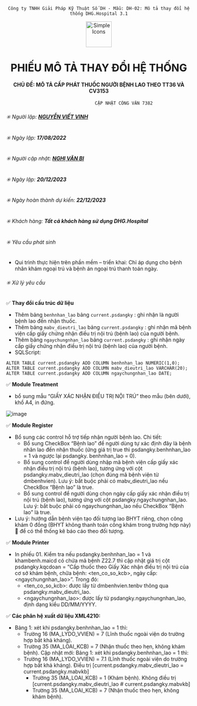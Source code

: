 <div align="center">

`Công ty TNHH Giải Pháp Kỹ Thuật Số DH - Mẫu: DH-02: Mô tả thay đổi hệ thống DHG.Hospital 3.1`

</div>

<div align="center">
  <img src="https://raw.githubusercontent.com/dh-hos/dhg.hospitalprinter/main/Deploy_Tools/Logo.ico" alt="Simple Icons" width=70>
  <h1>PHIẾU MÔ TẢ THAY ĐỔI HỆ THỐNG</h1>  
</div>
<div align="center">

#### CHỦ ĐỀ: MÔ TẢ CẤP PHÁT THUỐC NGƯỜI BỆNH LAO THEO TT36 VÀ CV3153
                       CẬP NHẬT CÔNG VĂN 7382

</div>

###### :eight_spoked_asterisk: Người lập: [**NGUYỄN VIẾT VINH**](https://github.com/vinh-dh)
###### :eight_spoked_asterisk: Ngày lập: **17/08/2022**
###### :eight_spoked_asterisk: Người cập nhật: [**NGHỊ VĂN BI**](https://github.com/nghivanbi)
###### :eight_spoked_asterisk: Ngày lập: **20/12/2023**
###### :eight_spoked_asterisk: Ngày hoàn thành dự kiến: **22/12/2023**
###### :eight_spoked_asterisk: Khách hàng: **Tất cả khách hàng sử dụng DHG.Hospital**
###### :eight_spoked_asterisk: Yêu cầu phát sinh

- Qui trình thực hiện trên phần mềm – triển khai: Chỉ áp dụng cho bệnh nhân khám ngoại trú và bệnh án ngoại trú thanh toán ngày.

###### :eight_spoked_asterisk: Xử lý yêu cầu

:white_check_mark: **Thay đổi cấu trúc dữ liệu**

- Thêm bảng `benhnhan_lao` bảng `current.psdangky` : ghi nhận là người bệnh lao đến nhận thuốc.
- Thêm bảng `mabv_dieutri_lao` bảng `current.psdangky` : ghi nhận mã bệnh viện cấp giấy chứng nhận điều trị nội trú (bệnh lao) của người bệnh.
- Thêm bảng `ngaychungnhan_lao` bảng `current.psdangky` : ghi nhận ngày cấp giấy chứng nhận điều trị nội trú (bệnh lao) của người bệnh.
- SQLScript: 

```
ALTER TABLE current.psdangky ADD COLUMN benhnhan_lao NUMERIC(1,0);
ALTER TABLE current.psdangky ADD COLUMN mabv_dieutri_lao VARCHAR(20);
ALTER TABLE current.psdangky ADD COLUMN ngaychungnhan_lao DATE;

```


:white_check_mark: **Module Treatment**

- bổ sung mẫu “GIẤY XÁC NHẬN ĐIỀU TRỊ NỘI TRÚ” theo mẫu (bên dưới), khổ A4, in đứng.
  
![image](https://github.com/dh-hos/Mo-ta-he-thong/assets/110148171/4479b88e-51e8-468f-968d-237e1b66d6df)


:white_check_mark: **Module Register**

- Bổ sung các control hỗ trợ tiếp nhận người bệnh lao. Chi tiết:
  + Bổ sung CheckBox “Bệnh lao” để người dùng tự xác định đây là bệnh nhân lao đến nhận thuốc (ứng giá trị true thì psdangky.benhnhan_lao = 1 và ngược lại psdangky. benhnhan_lao = 0).
  + Bổ sung control để người dùng nhập mã bệnh viện cấp giấy xác nhận điều trị nội trú (bệnh lao), tương ứng với cột psdangky.mabv_dieutri_lao (chọn đúng mã bệnh viện từ dmbenhvien). Lưu ý: bắt buộc phải có mabv_dieutri_lao nếu CheckBox “Bệnh lao” là true.
  + Bổ sung control để người dùng chọn ngày cấp giấy xác nhận điều trị nội trú (bệnh lao), tương ứng với cột psdangky.ngaychungnhan_lao. Lưu ý: bắt buộc phải có ngaychungnhan_lao nếu CheckBox “Bệnh lao” là true.
- Lưu ý: hướng dẫn bệnh viện tạo đối tượng lao BHYT riêng, chọn công khám 0 đồng (BHYT không thanh toán công khám trong trường hợp này)  để có thể thống kê báo cáo theo đối tượng.


:white_check_mark: **Module Printer**
- In phiếu 01. Kiểm tra nếu psdangky.benhnhan_lao = 1 và khambenh.maicd có chứa mã bệnh Z22.7 thì cập nhật giá trị cột psdangky.kqcdoan = “Cấp thuốc theo Giấy Xác nhận điều trị nội trú của cơ sở khám bệnh, chữa bệnh: <ten_co_so_kcb>, ngày cấp: <ngaychungnhan_lao>”. Trong đó:
  + <ten_co_so_kcb>: được lấy từ dmbenhvien.tenbv thông qua psdangky.mabv_dieutri_lao.
  + <ngaychungnhan_lao>: được lấy từ psdangky.ngaychungnhan_lao, định dạng kiểu DD/MM/YYYY.

:white_check_mark: **Các phân hệ xuất dữ liệu XML4210:**
- Bảng 1: xét khi psdangky.benhnhan_lao = 1 thì:
  + Trường 16 (MA_LYDO_VVIEN) = 7 (Lĩnh thuốc ngoài viện do trường hợp bất khả kháng).
  + Trường 35 (MA_LOAI_KCB) = 7 (Nhận thuốc theo hẹn, không khám bệnh).
Cập nhật mới:
Bảng 1: xét khi psdangky.benhnhan_lao = 1 thì:
  + Trường 16 (MA_LYDO_VVIEN) = 7.1 (Lĩnh thuốc ngoài viện do trường hợp bất khả kháng).
    Điều trị [current.psdangky.mabv_dieutri_lao = current.psdangky.mabvkb]
    + Trường 35 (MA_LOAI_KCB) = 1 (Khám bệnh).
    Không điều trị [current.psdangky.mabv_dieutri_lao # current.psdangky.mabvkb]
    + Trường 35 (MA_LOAI_KCB) = 7 (Nhận thuốc theo hẹn, không khám bệnh).
  
 
